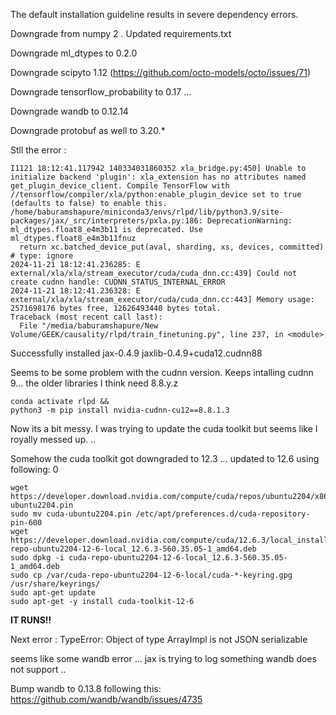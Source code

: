 
The default installation guideline results in severe dependency errors. 

Downgrade from numpy 2 . Updated requirements.txt

Downgrade ml_dtypes to 0.2.0 


Downgrade scipyto 1.12 (https://github.com/octo-models/octo/issues/71)

Downgrade tensorflow_probability to 0.17 ... 

Downgrade wandb to 0.12.14

Downgrade protobuf as well to 3.20.*


Stll the error :
```
I1121 18:12:41.117942 140334031860352 xla_bridge.py:450] Unable to initialize backend 'plugin': xla_extension has no attributes named get_plugin_device_client. Compile TensorFlow with //tensorflow/compiler/xla/python:enable_plugin_device set to true (defaults to false) to enable this.
/home/baburamshapure/miniconda3/envs/rlpd/lib/python3.9/site-packages/jax/_src/interpreters/pxla.py:186: DeprecationWarning: ml_dtypes.float8_e4m3b11 is deprecated. Use ml_dtypes.float8_e4m3b11fnuz
  return xc.batched_device_put(aval, sharding, xs, devices, committed)  # type: ignore
2024-11-21 18:12:41.236285: E external/xla/xla/stream_executor/cuda/cuda_dnn.cc:439] Could not create cudnn handle: CUDNN_STATUS_INTERNAL_ERROR
2024-11-21 18:12:41.236328: E external/xla/xla/stream_executor/cuda/cuda_dnn.cc:443] Memory usage: 2571698176 bytes free, 12626493440 bytes total.
Traceback (most recent call last):
  File "/media/baburamshapure/New Volume/GEEK/causality/rlpd/train_finetuning.py", line 237, in <module>

```


Successfully installed jax-0.4.9 jaxlib-0.4.9+cuda12.cudnn88

Seems to be some problem with the cudnn version. Keeps intalling cudnn 9... the older libraries I think need 8.8.y.z

```
conda activate rlpd && 
python3 -m pip install nvidia-cudnn-cu12==8.8.1.3
```

Now its a bit messy. I was trying to update the cuda toolkit but seems like I royally messed up. .. 

Somehow the cuda toolkit got downgraded to 12.3 ... updated to 12.6 using following: 0

```
wget https://developer.download.nvidia.com/compute/cuda/repos/ubuntu2204/x86_64/cuda-ubuntu2204.pin
sudo mv cuda-ubuntu2204.pin /etc/apt/preferences.d/cuda-repository-pin-600
wget https://developer.download.nvidia.com/compute/cuda/12.6.3/local_installers/cuda-repo-ubuntu2204-12-6-local_12.6.3-560.35.05-1_amd64.deb
sudo dpkg -i cuda-repo-ubuntu2204-12-6-local_12.6.3-560.35.05-1_amd64.deb
sudo cp /var/cuda-repo-ubuntu2204-12-6-local/cuda-*-keyring.gpg /usr/share/keyrings/
sudo apt-get update
sudo apt-get -y install cuda-toolkit-12-6
```


**IT RUNS!!**


Next error : 
TypeError: Object of type ArrayImpl is not JSON serializable

seems like some wandb error ... jax is trying to log something wandb does not support .. 

Bump wandb to 0.13.8 following this: https://github.com/wandb/wandb/issues/4735


